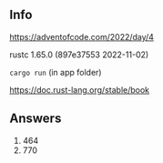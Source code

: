 ## Info

https://adventofcode.com/2022/day/4

rustc 1.65.0 (897e37553 2022-11-02)

`cargo run` (in app folder)

https://doc.rust-lang.org/stable/book


## Answers

1. 464
2. 770
